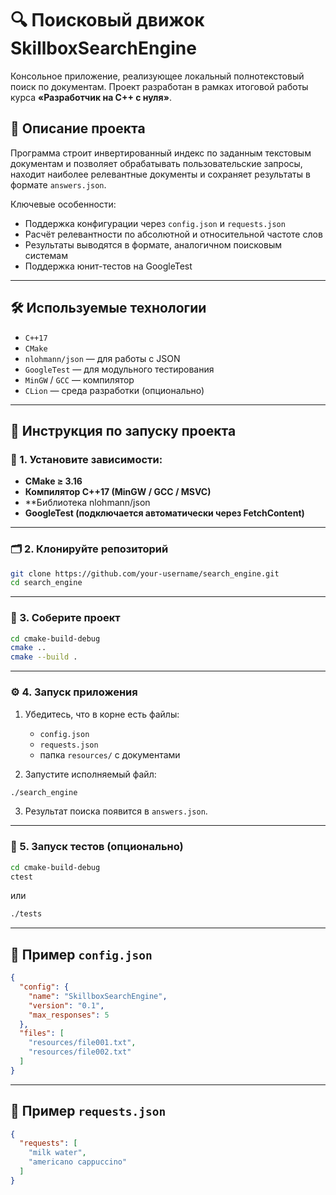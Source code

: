 # 🔍 Поисковый движок SkillboxSearchEngine

Консольное приложение, реализующее локальный полнотекстовый поиск по документам. Проект разработан в рамках итоговой работы курса **«Разработчик на C++ с нуля»**.

## 📌 Описание проекта

Программа строит инвертированный индекс по заданным текстовым документам и позволяет обрабатывать пользовательские запросы, находит наиболее релевантные документы и сохраняет результаты в формате `answers.json`.

Ключевые особенности:
- Поддержка конфигурации через `config.json` и `requests.json`
- Расчёт релевантности по абсолютной и относительной частоте слов
- Результаты выводятся в формате, аналогичном поисковым системам
- Поддержка юнит-тестов на GoogleTest

---

## 🛠 Используемые технологии

- `C++17`
- `CMake`
- `nlohmann/json` — для работы с JSON
- `GoogleTest` — для модульного тестирования
- `MinGW` / `GCC` — компилятор
- `CLion` — среда разработки (опционально)

---

## 🚀 Инструкция по запуску проекта

### 🔧 1. Установите зависимости:

- **CMake ≥ 3.16**
- **Компилятор C++17 (MinGW / GCC / MSVC)**
- **Библиотека nlohmann/json
- **GoogleTest (подключается автоматически через FetchContent)**

---

### 🗂 2. Клонируйте репозиторий

```bash
git clone https://github.com/your-username/search_engine.git
cd search_engine
```

---

### 🧱 3. Соберите проект

```bash
cd cmake-build-debug
cmake ..
cmake --build .
```

---

### ⚙️ 4. Запуск приложения

1. Убедитесь, что в корне есть файлы:
   - `config.json`
   - `requests.json`
   - папка `resources/` с документами

2. Запустите исполняемый файл:

```bash
./search_engine
```

3. Результат поиска появится в `answers.json`.

---

### 🧪 5. Запуск тестов (опционально)

```bash
cd cmake-build-debug
ctest
```
или

```bash
./tests
```

---

## 📄 Пример `config.json`

```json
{
  "config": {
    "name": "SkillboxSearchEngine",
    "version": "0.1",
    "max_responses": 5
  },
  "files": [
    "resources/file001.txt",
    "resources/file002.txt"
  ]
}
```

---

## 📄 Пример `requests.json`

```json
{
  "requests": [
    "milk water",
    "americano cappuccino"
  ]
}
```
